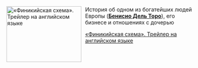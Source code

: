 <!--2025-04-15 08:00:26-->
<div class="yb">
  <div class="rss kino_kino"><a href="https://www.kino-teatr.ru/video/48203/" title="«Финикийская схема». Трейлер на английском языке"><img src="https://www.kino-teatr.ru/video/3/0/48203/poster.jpg" width="196" height="147" align="left" hspace="5" style="margin: 0px 10px 0px 5px" alt="«Финикийская схема». Трейлер на английском языке"/></a>История об одном из богатейших людей Европы (<a href=https://www.kino-teatr.ru/kino/acter/m/hollywood/51897/bio/ target=_blank><strong>Бенисио Дель Торо</strong></a>), его бизнесе и отношениях с дочерью <p class="titl"><a href="https://www.kino-teatr.ru/video/48203/">«Финикийская схема». Трейлер на английском языке</a></p></div>
</div>
